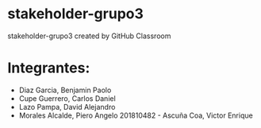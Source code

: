 # stakeholder-grupo3
stakeholder-grupo3 created by GitHub Classroom

# Integrantes:
 - Diaz Garcia, Benjamin Paolo 
 - Cupe Guerrero, Carlos Daniel
 - Lazo Pampa, David Alejandro 
 - Morales Alcalde, Piero Angelo
201810482 - Ascuña Coa, Victor Enrique
